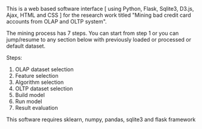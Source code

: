 This is a web based software interface [ using Python, Flask, Sqlite3, D3.js, Ajax, HTML and CSS ] for the research work titled "Mining bad credit card accounts from OLAP and OLTP system".

The mining process has 7 steps. You can start from step 1 or you can jump/resume to any section below with previously loaded or processed or default dataset.

Steps:

1. OLAP dataset selection
2. Feature selection
3. Algorithm selection
4. OLTP dataset selection
5. Build model
6. Run model
7. Result evaluation

This software requires sklearn, numpy, pandas, sqlite3 and flask framework